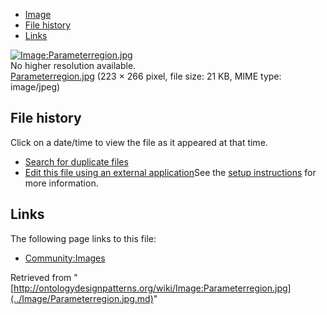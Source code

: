 * [Image](../Image/Parameterregion.jpg.md#file)
* [File history](../Image/Parameterregion.jpg.md#filehistory)
* [Links](../Image/Parameterregion.jpg.md#filelinks)

[![Image:Parameterregion.jpg](../../../images/d/d8/Parameterregion.jpg)](../../../images/d/d8/Parameterregion.jpg)  
No higher resolution available.  
[Parameterregion.jpg](../../../images/d/d8/Parameterregion.jpg)‎ (223 × 266 pixel, file size: 21 KB, MIME type: image/jpeg)

## File history

Click on a date/time to view the file as it appeared at that time.



  
* [Search for duplicate files](http://ontologydesignpatterns.org/wiki/Special:FileDuplicateSearch/Parameterregion.jpg "Special:FileDuplicateSearch/Parameterregion.jpg")
* [Edit this file using an external application](http://ontologydesignpatterns.org/wiki/index.php?title=Image:Parameterregion.jpg&action=edit&externaledit=true&mode=file "Image:Parameterregion.jpg")See the [setup instructions](http://www.mediawiki.org/wiki/Manual:External_editors "http://www.mediawiki.org/wiki/Manual:External_editors") for more information.

## Links



The following page links to this file:


* [Community:Images](../Community/Images.md "Community:Images")


Retrieved from "[http://ontologydesignpatterns.org/wiki/Image:Parameterregion.jpg](../Image/Parameterregion.jpg.md)"